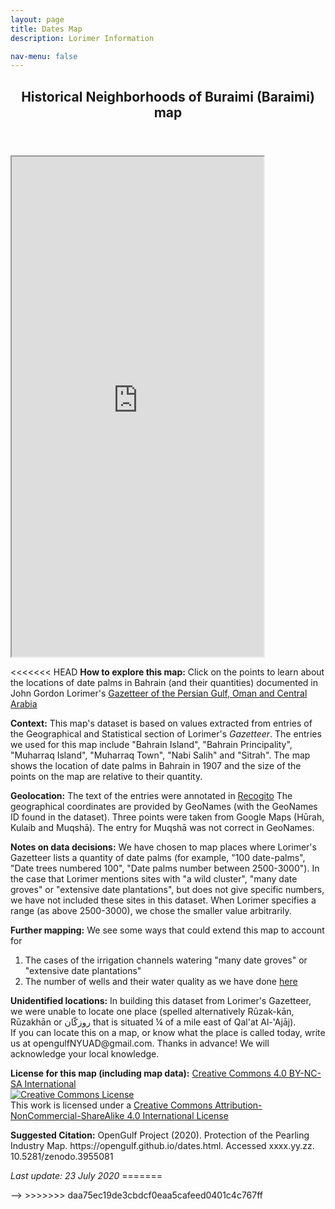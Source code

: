 ```yaml
---
layout: page
title: Dates Map 
description: Lorimer Information  

nav-menu: false
---
```


<section id="one">
  <div class="inner">
    <header class="major">
      <h1>Historical Neighborhoods of Buraimi (Baraimi) map</h1>
    </header> 
<iframe src="https://liyanibrahim.github.io/dates_Bah/web/index.html#12/26.1725/50.5472" width="80%" height="800"></iframe>

<p>
<<<<<<< HEAD
	<b>How to explore this map:</b> Click on the points to learn about the locations of date palms in Bahrain (and their quantities) documented in John Gordon Lorimer's <a href="https://en.wikipedia.org/wiki/Gazetteer_of_the_Persian_Gulf,_Oman_and_Central_Arabia" class="link">Gazetteer of the Persian Gulf, Oman and Central Arabia</a>

</p>
<p>
	<b>Context:</b> This map's dataset is based on values extracted from entries of the Geographical and Statistical section of Lorimer's <i>Gazetteer</i>. The entries we used for this map include "Bahrain Island", "Bahrain Principality", "Muharraq Island",  "Muharraq Town", "Nabi Salih" and "Sitrah". The map shows the location of date palms in Bahrain in 1907 and the size of the points on the map are relative to their quantity. 

</p>
<p>
	<b>Geolocation:</b> The text of the entries were annotated in <a href="https://recogito.pelagios.org/" class="link"> Recogito</a> The geographical coordinates are provided by GeoNames (with the GeoNames ID found in the dataset). Three points were taken from Google Maps (Hūrah, Kulaib and Muqshā). The entry for Muqshā was not correct in GeoNames.
</p>
<p> 
	<b>Notes on data decisions:</b> We have chosen to map places where Lorimer's Gazetteer lists a quantity of date palms (for example, "100 date-palms", "Date trees numbered 100", "Date palms number between 2500-3000"). In the case that Lorimer mentions sites with "a wild cluster", "many date groves" or "extensive date plantations", but does not give specific numbers, we have not included these sites in this dataset. When Lorimer specifies a range (as above 2500-3000), we chose the smaller value arbitrarily.   
</p>
<p>
	<b>Further mapping:</b> We see some ways that could extend this map to account for
	<ol>
		<li>The cases of the irrigation channels watering "many date groves" or "extensive date plantations" </li>
		<li>The number of wells and their water quality as we have done <a href= "https://opengulf.github.io/wells.html" class="link">here</a></li>
	</ol>

</p>
<p>
	<b>Unidentified locations:</b> In building this dataset from Lorimer's Gazetteer, we were unable to locate one place (spelled alternatively Rūzak-kān, Rūzakhān or روزكّان that is situated ¼ of a mile east of Qal'at Al-'Ajāj). <br>
	If you can locate this on a map, or know what the place is called today, write us at opengulfNYUAD@gmail.com. Thanks in advance! We will acknowledge your local knowledge.

</p>
<p>
	<b>License for this map (including map data):</b> <a href="https://creativecommons.org/licenses/by-nc-sa/4.0/" class="link">Creative Commons 4.0 BY-NC-SA International</a> <br>
	<a rel="license" href="http://creativecommons.org/licenses/by-nc-sa/4.0/"><img alt="Creative Commons License" style="border-width:0" 
	src="https://i.creativecommons.org/l/by-nc-sa/4.0/88x31.png" /></a><br />This work is licensed under a <a rel="license" href="http://creativecommons.org/licenses/by-nc-sa/4.0/">Creative Commons Attribution-NonCommercial-ShareAlike 4.0 International License</a>
</p>
<p>
	<b>Suggested Citation:</b> OpenGulf Project (2020). Protection of the Pearling Industry Map. https://opengulf.github.io/dates.html. Accessed xxxx.yy.zz. 10.5281/zenodo.3955081
</p>
<i>Last update: 23 July 2020</i>
=======

</p> -->
>>>>>>> daa75ec19de3cbdcf0eaa5cafeed0401c4c767ff

